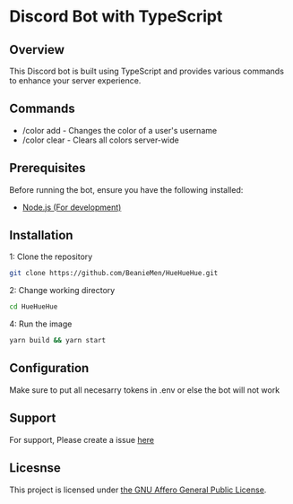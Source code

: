 # Discord Bot with TypeScript

## Overview

This Discord bot is built using TypeScript and provides various commands to enhance your server experience.

## Commands

- /color add - Changes the color of a user's username
- /color clear - Clears all colors server-wide

## Prerequisites

Before running the bot, ensure you have the following installed:

- [Node.js (For development)](https://nodejs.org/en)

## Installation

1: Clone the repository

```bash
git clone https://github.com/BeanieMen/HueHueHue.git
```

2: Change working directory

```bash
cd HueHueHue
```

4: Run the image

```bash
yarn build && yarn start
```

## Configuration

Make sure to put all necesarry tokens in .env or else the bot will not work

## Support

For support, Please create a issue [here](https://github.com/BeanieMen/HueHueHue/issues)

## Licesnse

This project is licensed under [the GNU Affero General Public License](https://www.gnu.org/licenses/agpl-3.0.en.html).
